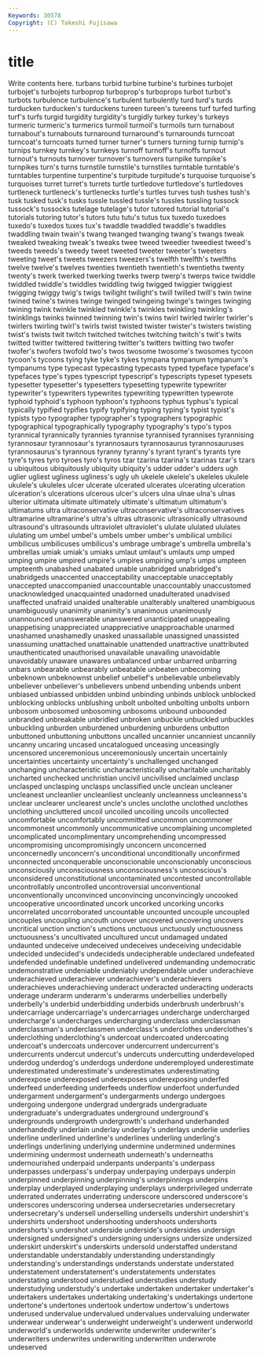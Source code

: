 ```yaml
---
Keywords: 30578 
Copyright: (C) Takeshi Fujisawa
---
```


# title

Write contents here.
 turbans turbid turbine turbine's turbines turbojet turbojet's turbojets turboprop
turboprop's turboprops turbot turbot's turbots turbulence turbulence's turbulent turbulently turd
turd's turds turducken turducken's turduckens tureen tureen's tureens turf turfed
turfing turf's turfs turgid turgidity turgidity's turgidly turkey turkey's turkeys
turmeric turmeric's turmerics turmoil turmoil's turmoils turn turnabout turnabout's turnabouts
turnaround turnaround's turnarounds turncoat turncoat's turncoats turned turner turner's turners
turning turnip turnip's turnips turnkey turnkey's turnkeys turnoff turnoff's turnoffs
turnout turnout's turnouts turnover turnover's turnovers turnpike turnpike's turnpikes turn's
turns turnstile turnstile's turnstiles turntable turntable's turntables turpentine turpentine's turpitude
turpitude's turquoise turquoise's turquoises turret turret's turrets turtle turtledove turtledove's
turtledoves turtleneck turtleneck's turtlenecks turtle's turtles turves tush tushes tush's
tusk tusked tusk's tusks tussle tussled tussle's tussles tussling tussock
tussock's tussocks tutelage tutelage's tutor tutored tutorial tutorial's tutorials tutoring
tutor's tutors tutu tutu's tutus tux tuxedo tuxedoes tuxedo's tuxedos
tuxes tux's twaddle twaddled twaddle's twaddles twaddling twain twain's twang
twanged twanging twang's twangs tweak tweaked tweaking tweak's tweaks twee
tweed tweedier tweediest tweed's tweeds tweeds's tweedy tweet tweeted tweeter
tweeter's tweeters tweeting tweet's tweets tweezers tweezers's twelfth twelfth's twelfths
twelve twelve's twelves twenties twentieth twentieth's twentieths twenty twenty's twerk
twerked twerking twerks twerp twerp's twerps twice twiddle twiddled twiddle's
twiddles twiddling twig twigged twiggier twiggiest twigging twiggy twig's twigs
twilight twilight's twill twilled twill's twin twine twined twine's twines
twinge twinged twingeing twinge's twinges twinging twining twink twinkle twinkled
twinkle's twinkles twinkling twinkling's twinklings twinks twinned twinning twin's twins
twirl twirled twirler twirler's twirlers twirling twirl's twirls twist twisted
twister twister's twisters twisting twist's twists twit twitch twitched twitches
twitching twitch's twit's twits twitted twitter twittered twittering twitter's twitters
twitting two twofer twofer's twofers twofold two's twos twosome twosome's
twosomes tycoon tycoon's tycoons tying tyke tyke's tykes tympana tympanum
tympanum's tympanums type typecast typecasting typecasts typed typeface typeface's typefaces
type's types typescript typescript's typescripts typeset typesets typesetter typesetter's typesetters
typesetting typewrite typewriter typewriter's typewriters typewrites typewriting typewritten typewrote typhoid
typhoid's typhoon typhoon's typhoons typhus typhus's typical typically typified typifies
typify typifying typing typing's typist typist's typists typo typographer typographer's
typographers typographic typographical typographically typography typography's typo's typos tyrannical tyrannically
tyrannies tyrannise tyrannised tyrannises tyrannising tyrannosaur tyrannosaur's tyrannosaurs tyrannosaurus tyrannosauruses
tyrannosaurus's tyrannous tyranny tyranny's tyrant tyrant's tyrants tyre tyre's tyres
tyro tyroes tyro's tyros tzar tzarina tzarina's tzarinas tzar's tzars
u ubiquitous ubiquitously ubiquity ubiquity's udder udder's udders ugh uglier
ugliest ugliness ugliness's ugly uh ukelele ukelele's ukeleles ukulele ukulele's
ukuleles ulcer ulcerate ulcerated ulcerates ulcerating ulceration ulceration's ulcerations ulcerous
ulcer's ulcers ulna ulnae ulna's ulnas ulterior ultimata ultimate ultimately
ultimate's ultimatum ultimatum's ultimatums ultra ultraconservative ultraconservative's ultraconservatives ultramarine ultramarine's
ultra's ultras ultrasonic ultrasonically ultrasound ultrasound's ultrasounds ultraviolet ultraviolet's ululate
ululated ululates ululating um umbel umbel's umbels umber umber's umbilical
umbilici umbilicus umbilicuses umbilicus's umbrage umbrage's umbrella umbrella's umbrellas umiak
umiak's umiaks umlaut umlaut's umlauts ump umped umping umpire umpired
umpire's umpires umpiring ump's umps umpteen umpteenth unabashed unabated unable
unabridged unabridged's unabridgeds unaccented unacceptability unacceptable unacceptably unaccepted unaccompanied unaccountable
unaccountably unaccustomed unacknowledged unacquainted unadorned unadulterated unadvised unaffected unafraid unaided
unalterable unalterably unaltered unambiguous unambiguously unanimity unanimity's unanimous unanimously unannounced
unanswerable unanswered unanticipated unappealing unappetising unappreciated unappreciative unapproachable unarmed unashamed
unashamedly unasked unassailable unassigned unassisted unassuming unattached unattainable unattended unattractive
unattributed unauthenticated unauthorised unavailable unavailing unavoidable unavoidably unaware unawares unbalanced
unbar unbarred unbarring unbars unbearable unbearably unbeatable unbeaten unbecoming unbeknown
unbeknownst unbelief unbelief's unbelievable unbelievably unbeliever unbeliever's unbelievers unbend unbending
unbends unbent unbiased unbiassed unbidden unbind unbinding unbinds unblock unblocked
unblocking unblocks unblushing unbolt unbolted unbolting unbolts unborn unbosom unbosomed
unbosoming unbosoms unbound unbounded unbranded unbreakable unbridled unbroken unbuckle unbuckled
unbuckles unbuckling unburden unburdened unburdening unburdens unbutton unbuttoned unbuttoning unbuttons
uncalled uncannier uncanniest uncannily uncanny uncaring uncased uncatalogued unceasing unceasingly
uncensored unceremonious unceremoniously uncertain uncertainly uncertainties uncertainty uncertainty's unchallenged unchanged
unchanging uncharacteristic uncharacteristically uncharitable uncharitably uncharted unchecked unchristian uncivil uncivilised
unclaimed unclasp unclasped unclasping unclasps unclassified uncle unclean uncleaner uncleanest
uncleanlier uncleanliest uncleanly uncleanness uncleanness's unclear unclearer unclearest uncle's uncles
unclothe unclothed unclothes unclothing uncluttered uncoil uncoiled uncoiling uncoils uncollected
uncomfortable uncomfortably uncommitted uncommon uncommoner uncommonest uncommonly uncommunicative uncomplaining uncompleted
uncomplicated uncomplimentary uncomprehending uncompressed uncompromising uncompromisingly unconcern unconcerned unconcernedly unconcern's
unconditional unconditionally unconfirmed unconnected unconquerable unconscionable unconscionably unconscious unconsciously unconsciousness
unconsciousness's unconscious's unconsidered unconstitutional uncontaminated uncontested uncontrollable uncontrollably uncontrolled uncontroversial
unconventional unconventionally unconvinced unconvincing unconvincingly uncooked uncooperative uncoordinated uncork uncorked
uncorking uncorks uncorrelated uncorroborated uncountable uncounted uncouple uncoupled uncouples uncoupling
uncouth uncover uncovered uncovering uncovers uncritical unction unction's unctions unctuous
unctuously unctuousness unctuousness's uncultivated uncultured uncut undamaged undated undaunted undeceive
undeceived undeceives undeceiving undecidable undecided undecided's undecideds undecipherable undeclared undefeated
undefended undefinable undefined undelivered undemanding undemocratic undemonstrative undeniable undeniably undependable
under underachieve underachieved underachiever underachiever's underachievers underachieves underachieving underact underacted
underacting underacts underage underarm underarm's underarms underbellies underbelly underbelly's underbid
underbidding underbids underbrush underbrush's undercarriage undercarriage's undercarriages undercharge undercharged undercharge's
undercharges undercharging underclass underclassman underclassman's underclassmen underclass's underclothes underclothes's underclothing
underclothing's undercoat undercoated undercoating undercoat's undercoats undercover undercurrent undercurrent's undercurrents
undercut undercut's undercuts undercutting underdeveloped underdog underdog's underdogs underdone underemployed
underestimate underestimated underestimate's underestimates underestimating underexpose underexposed underexposes underexposing underfed
underfeed underfeeding underfeeds underflow underfoot underfunded undergarment undergarment's undergarments undergo
undergoes undergoing undergone undergrad undergrads undergraduate undergraduate's undergraduates underground underground's
undergrounds undergrowth undergrowth's underhand underhanded underhandedly underlain underlay underlay's underlays
underlie underlies underline underlined underline's underlines underling underling's underlings underlining
underlying undermine undermined undermines undermining undermost underneath underneath's underneaths undernourished
underpaid underpants underpants's underpass underpasses underpass's underpay underpaying underpays underpin
underpinned underpinning underpinning's underpinnings underpins underplay underplayed underplaying underplays underprivileged
underrate underrated underrates underrating underscore underscored underscore's underscores underscoring undersea
undersecretaries undersecretary undersecretary's undersell underselling undersells undershirt undershirt's undershirts undershoot
undershooting undershoots undershorts undershorts's undershot underside underside's undersides undersign undersigned
undersigned's undersigning undersigns undersize undersized underskirt underskirt's underskirts undersold understaffed
understand understandable understandably understanding understandingly understanding's understandings understands understate understated
understatement understatement's understatements understates understating understood understudied understudies understudy understudying
understudy's undertake undertaken undertaker undertaker's undertakers undertakes undertaking undertaking's undertakings
undertone undertone's undertones undertook undertow undertow's undertows underused undervalue undervalued
undervalues undervaluing underwater underwear underwear's underweight underweight's underwent underworld underworld's
underworlds underwrite underwriter underwriter's underwriters underwrites underwriting underwritten underwrote undeserved
